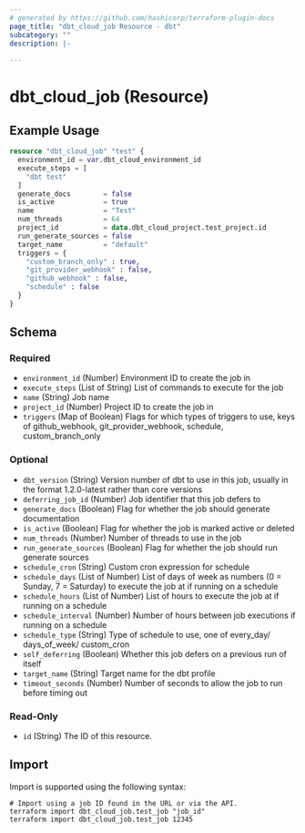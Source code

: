 ```yaml
---
# generated by https://github.com/hashicorp/terraform-plugin-docs
page_title: "dbt_cloud_job Resource - dbt"
subcategory: ""
description: |-
  
---
```


# dbt_cloud_job (Resource)



## Example Usage

```terraform
resource "dbt_cloud_job" "test" {
  environment_id = var.dbt_cloud_environment_id
  execute_steps = [
    "dbt test"
  ]
  generate_docs        = false
  is_active            = true
  name                 = "Test"
  num_threads          = 64
  project_id           = data.dbt_cloud_project.test_project.id
  run_generate_sources = false
  target_name          = "default"
  triggers = {
    "custom_branch_only" : true,
    "git_provider_webhook" : false,
    "github_webhook" : false,
    "schedule" : false
  }
}
```

<!-- schema generated by tfplugindocs -->
## Schema

### Required

- `environment_id` (Number) Environment ID to create the job in
- `execute_steps` (List of String) List of commands to execute for the job
- `name` (String) Job name
- `project_id` (Number) Project ID to create the job in
- `triggers` (Map of Boolean) Flags for which types of triggers to use, keys of github_webhook, git_provider_webhook, schedule, custom_branch_only

### Optional

- `dbt_version` (String) Version number of dbt to use in this job, usually in the format 1.2.0-latest rather than core versions
- `deferring_job_id` (Number) Job identifier that this job defers to
- `generate_docs` (Boolean) Flag for whether the job should generate documentation
- `is_active` (Boolean) Flag for whether the job is marked active or deleted
- `num_threads` (Number) Number of threads to use in the job
- `run_generate_sources` (Boolean) Flag for whether the job should run generate sources
- `schedule_cron` (String) Custom cron expression for schedule
- `schedule_days` (List of Number) List of days of week as numbers (0 = Sunday, 7 = Saturday) to execute the job at if running on a schedule
- `schedule_hours` (List of Number) List of hours to execute the job at if running on a schedule
- `schedule_interval` (Number) Number of hours between job executions if running on a schedule
- `schedule_type` (String) Type of schedule to use, one of every_day/ days_of_week/ custom_cron
- `self_deferring` (Boolean) Whether this job defers on a previous run of itself
- `target_name` (String) Target name for the dbt profile
- `timeout_seconds` (Number) Number of seconds to allow the job to run before timing out

### Read-Only

- `id` (String) The ID of this resource.

## Import

Import is supported using the following syntax:

```shell
# Import using a job ID found in the URL or via the API.
terraform import dbt_cloud_job.test_job "job_id"
terraform import dbt_cloud_job.test_job 12345
```
